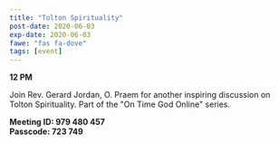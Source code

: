 ```yaml
---
title: "Tolton Spirituality"
post-date: 2020-06-03
exp-date: 2020-06-03
fawe: "fas fa-dove"
tags: [event]
---
```

**12 PM**

Join Rev. Gerard Jordan, O. Praem for another inspiring discussion on Tolton Spirituality. Part of the "On Time God Online" series.

**Meeting ID: 979 480 457**
<br>
**Passcode: 723 749**